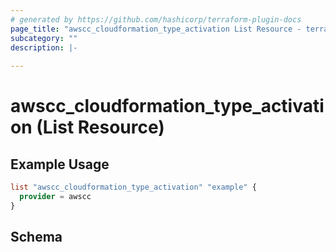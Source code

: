 ```yaml
---
# generated by https://github.com/hashicorp/terraform-plugin-docs
page_title: "awscc_cloudformation_type_activation List Resource - terraform-provider-awscc"
subcategory: ""
description: |-
  
---
```


# awscc_cloudformation_type_activation (List Resource)



## Example Usage

```terraform
list "awscc_cloudformation_type_activation" "example" {
  provider = awscc
}
```

<!-- schema generated by tfplugindocs -->
## Schema
